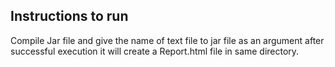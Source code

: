  ## Instructions to run
 
 Compile Jar file and give the name of text file to jar file as an argument after successful execution it will create a Report.html file in same directory.
